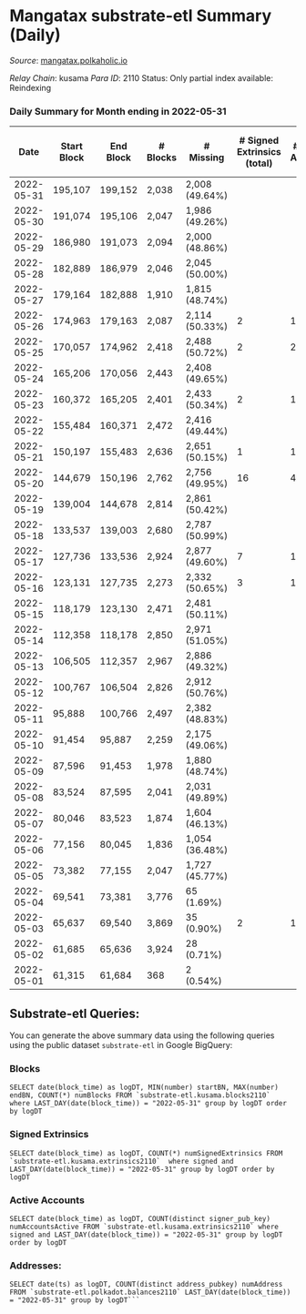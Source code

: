 # Mangatax substrate-etl Summary (Daily)

_Source_: [mangatax.polkaholic.io](https://mangatax.polkaholic.io)

*Relay Chain*: kusama
*Para ID*: 2110
Status: Only partial index available: Reindexing


### Daily Summary for Month ending in 2022-05-31


| Date | Start Block | End Block | # Blocks | # Missing | # Signed Extrinsics (total) | # Active Accounts | # Addresses with Balances | # Events | # Transfers | # XCM Transfers In | # XCM Transfers Out |
| ---- | ----------- | --------- | -------- | --------- | --------------------------- | ----------------- | ------------------------- | -------- | ----------- | ------------------ | ------------------- |
| 2022-05-31 | 195,107 | 199,152 | 2,038 | 2,008 (49.64%) |  |  | 12 | 4,100 |   |   |   |
| 2022-05-30 | 191,074 | 195,106 | 2,047 | 1,986 (49.26%) |  |  |  | 4,110 |   |   |   |
| 2022-05-29 | 186,980 | 191,073 | 2,094 | 2,000 (48.86%) |  |  |  | 4,217 |   |   |   |
| 2022-05-28 | 182,889 | 186,979 | 2,046 | 2,045 (50.00%) |  |  |  | 4,092 |   |   |   |
| 2022-05-27 | 179,164 | 182,888 | 1,910 | 1,815 (48.74%) |  |  |  | 3,832 |   |   |   |
| 2022-05-26 | 174,963 | 179,163 | 2,087 | 2,114 (50.33%) | 2 | 1 |  | 4,202 |   |   |   |
| 2022-05-25 | 170,057 | 174,962 | 2,418 | 2,488 (50.72%) | 2 | 2 |  | 4,879 |   |   |   |
| 2022-05-24 | 165,206 | 170,056 | 2,443 | 2,408 (49.65%) |  |  |  | 4,922 |   |   |   |
| 2022-05-23 | 160,372 | 165,205 | 2,401 | 2,433 (50.34%) | 2 | 1 |  | 4,847 |   |   |   |
| 2022-05-22 | 155,484 | 160,371 | 2,472 | 2,416 (49.44%) |  |  | 12 | 4,969 |   |   |   |
| 2022-05-21 | 150,197 | 155,483 | 2,636 | 2,651 (50.15%) | 1 | 1 |  | 5,288 |   |   |   |
| 2022-05-20 | 144,679 | 150,196 | 2,762 | 2,756 (49.95%) | 16 | 4 |  | 5,551 | 1  |   |   |
| 2022-05-19 | 139,004 | 144,678 | 2,814 | 2,861 (50.42%) |  |  |  | 5,637 |   |   |   |
| 2022-05-18 | 133,537 | 139,003 | 2,680 | 2,787 (50.99%) |  |  |  | 5,381 |   |   |   |
| 2022-05-17 | 127,736 | 133,536 | 2,924 | 2,877 (49.60%) | 7 | 1 |  | 5,885 | 1  |   |   |
| 2022-05-16 | 123,131 | 127,735 | 2,273 | 2,332 (50.65%) | 3 | 1 |  | 4,590 | 2  |   |   |
| 2022-05-15 | 118,179 | 123,130 | 2,471 | 2,481 (50.11%) |  |  |  | 4,963 |   |   |   |
| 2022-05-14 | 112,358 | 118,178 | 2,850 | 2,971 (51.05%) |  |  |  | 5,736 |   |   |   |
| 2022-05-13 | 106,505 | 112,357 | 2,967 | 2,886 (49.32%) |  |  |  | 5,955 |   |   |   |
| 2022-05-12 | 100,767 | 106,504 | 2,826 | 2,912 (50.76%) |  |  |  | 5,210 |   |   |   |
| 2022-05-11 | 95,888 | 100,766 | 2,497 | 2,382 (48.83%) |  |  |  | 4,954 |   |   |   |
| 2022-05-10 | 91,454 | 95,887 | 2,259 | 2,175 (49.06%) |  |  |  | 4,288 |   |   |   |
| 2022-05-09 | 87,596 | 91,453 | 1,978 | 1,880 (48.74%) |  |  |  | 3,972 |   |   |   |
| 2022-05-08 | 83,524 | 87,595 | 2,041 | 2,031 (49.89%) |  |  |  | 4,100 |   |   |   |
| 2022-05-07 | 80,046 | 83,523 | 1,874 | 1,604 (46.13%) |  |  |  | 3,748 |   |   |   |
| 2022-05-06 | 77,156 | 80,045 | 1,836 | 1,054 (36.48%) |  |  |  | 3,680 |   |   |   |
| 2022-05-05 | 73,382 | 77,155 | 2,047 | 1,727 (45.77%) |  |  |  | 4,110 |   |   |   |
| 2022-05-04 | 69,541 | 73,381 | 3,776 | 65 (1.69%) |  |  |  | 7,585 |   |   |   |
| 2022-05-03 | 65,637 | 69,540 | 3,869 | 35 (0.90%) | 2 | 1 |  | 7,761 |   |   |   |
| 2022-05-02 | 61,685 | 65,636 | 3,924 | 28 (0.71%) |  |  |  | 7,872 |   |   |   |
| 2022-05-01 | 61,315 | 61,684 | 368 | 2 (0.54%) |  |  |  | 736 |   |   |   |

## Substrate-etl Queries:
You can generate the above summary data using the following queries using the public dataset `substrate-etl` in Google BigQuery:


### Blocks
```
SELECT date(block_time) as logDT, MIN(number) startBN, MAX(number) endBN, COUNT(*) numBlocks FROM `substrate-etl.kusama.blocks2110`  where LAST_DAY(date(block_time)) = "2022-05-31" group by logDT order by logDT
```


### Signed Extrinsics
```
SELECT date(block_time) as logDT, COUNT(*) numSignedExtrinsics FROM `substrate-etl.kusama.extrinsics2110`  where signed and LAST_DAY(date(block_time)) = "2022-05-31" group by logDT order by logDT
```


### Active Accounts
```
SELECT date(block_time) as logDT, COUNT(distinct signer_pub_key) numAccountsActive FROM `substrate-etl.kusama.extrinsics2110` where signed and LAST_DAY(date(block_time)) = "2022-05-31" group by logDT order by logDT
```


### Addresses:
```
SELECT date(ts) as logDT, COUNT(distinct address_pubkey) numAddress FROM `substrate-etl.polkadot.balances2110` LAST_DAY(date(block_time)) = "2022-05-31" group by logDT```

